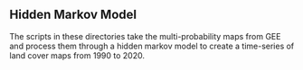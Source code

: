 ## Hidden Markov Model 
The scripts in these directories take the multi-probability maps from GEE and process them through a hidden markov model to create a time-series of land cover maps from 1990 to 2020.
